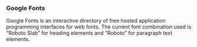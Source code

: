 ### Google Fonts

Google Fonts is an interactive directory of free hosted application programming interfaces for web fonts. The current font combination used is “Roboto Slab” for heading elements and “Roboto” for paragraph text elements.